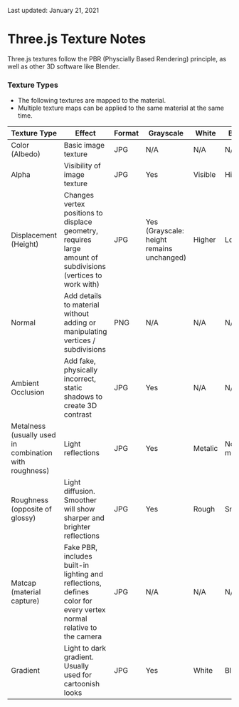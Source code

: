 Last updated: January 21, 2021

# **Three.js Texture Notes**
Three.js textures follow the PBR (Physcially Based Rendering) principle, as well as other 3D software like Blender.

### Texture Types
- The following textures are mapped to the material.
- Multiple texture maps can be applied to the same material at the same time.

| Texture Type  | Effect  | Format | Grayscale | White | Black
| ------------ | ------------ | ------------ | ------------ | ------------ | ------------ |
| Color (Albedo) | Basic image texture | JPG | N/A | N/A | N/A |
| Alpha | Visibility of image texture | JPG | Yes | Visible | Hidden |
| Displacement (Height) | Changes vertex positions to displace geometry, requires large amount of subdivisions (vertices to work with) | JPG | Yes (Grayscale: height remains unchanged) | Higher | Lower |
| Normal | Add details to material without adding or manipulating vertices / subdivisions | PNG | N/A | N/A | N/A |
| Ambient Occlusion | Add fake, physically incorrect, static shadows to create 3D contrast | JPG | Yes | N/A | N/A |
| Metalness (usually used in combination with roughness) | Light reflections | JPG | Yes | Metalic | Not-metalic |
| Roughness (opposite of glossy) | Light diffusion. Smoother will show sharper and brighter reflections | JPG | Yes | Rough | Smooth |
| Matcap (material capture) | Fake PBR, includes built-in lighting and reflections, defines color for every vertex normal relative to the camera | JPG | N/A | N/A | N/A |
| Gradient | Light to dark gradient. Usually used for cartoonish looks | JPG | Yes | White | Black |
